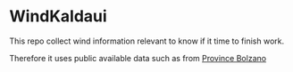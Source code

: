 # WindKaldaui

This repo collect wind information relevant to know if it time to finish work. 

Therefore it uses public available data such as from [Province Bolzano](https://wetter.provinz.bz.it/wetterstationen.asp?stat_stid=1290)
